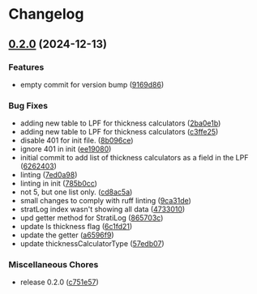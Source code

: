 # Changelog

## [0.2.0](https://github.com/Loop3D/LoopProjectFile/compare/0.1.4...v0.2.0) (2024-12-13)


### Features

* empty commit for version bump ([9169d86](https://github.com/Loop3D/LoopProjectFile/commit/9169d865763e66e9cbd4faa18c2e6a4f2c1ae773))


### Bug Fixes

* adding new table to LPF for thickness calculators ([2ba0e1b](https://github.com/Loop3D/LoopProjectFile/commit/2ba0e1bf8f08eebcf1e5df60eec218059573050c))
* adding new table to LPF for thickness calculators ([c3ffe25](https://github.com/Loop3D/LoopProjectFile/commit/c3ffe259ddc177a4e3d884243c107d7af2f5f5ff))
* disable 401 for init file. ([8b096ce](https://github.com/Loop3D/LoopProjectFile/commit/8b096ce8b9c2381a2a83e3d95f751e7b5b13fcc8))
* ignore 401 in init ([ee19080](https://github.com/Loop3D/LoopProjectFile/commit/ee1908015588d1585dbdbe9accc907d4f3118f14))
* initial commit to add list of thickness calculators as a field in the LPF ([6262403](https://github.com/Loop3D/LoopProjectFile/commit/6262403ce8201dccc26b3621c5c4378a8c5bed84))
* linting ([7ed0a98](https://github.com/Loop3D/LoopProjectFile/commit/7ed0a98c1f45940083c3aa982740b0093f540827))
* linting in init ([785b0cc](https://github.com/Loop3D/LoopProjectFile/commit/785b0cc632bd24bf03996cd575bf4e229ddd18c7))
* not 5, but one list only. ([cd8ac5a](https://github.com/Loop3D/LoopProjectFile/commit/cd8ac5aa8c35a011fdf8377c49c51127da9c28a2))
* small changes to comply with ruff linting ([9ca31de](https://github.com/Loop3D/LoopProjectFile/commit/9ca31de41ac86ecb810ee9472bec733a443f5d6c))
* stratLog index wasn't showing all data ([4733010](https://github.com/Loop3D/LoopProjectFile/commit/47330107ed918c209b74dd3743ecccde5e4e4f4c))
* upd getter method for StratiLog ([865703c](https://github.com/Loop3D/LoopProjectFile/commit/865703c21a4c8838790ebe39506726d8642c19cd))
* update ls thickness flag ([6c1fd21](https://github.com/Loop3D/LoopProjectFile/commit/6c1fd21770e52403d1869e2ed67eb131fe00a068))
* update the getter ([a6596f9](https://github.com/Loop3D/LoopProjectFile/commit/a6596f99211a6e5ec30e1773943930632f4411c0))
* update thicknessCalculatorType ([57edb07](https://github.com/Loop3D/LoopProjectFile/commit/57edb0760ce5193d579d02e056580c16be3965bd))


### Miscellaneous Chores

* release 0.2.0 ([c751e57](https://github.com/Loop3D/LoopProjectFile/commit/c751e578f383e3ceded7c9e5808706b7716e065b))
